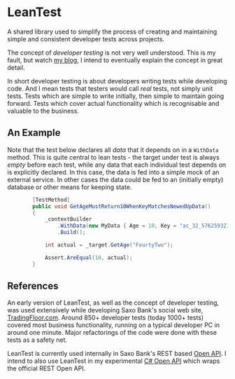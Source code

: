 # LeanTest
A shared library used to simplify the process of creating and maintaining simple and consistent developer tests across projects.

The concept of _developer testing_ is not very well understood. This is my fault, but watch [my blog](https://blog.elgaard.com), I intend to eventually explain the concept in great detail.

In short developer testing is about developers writing tests while developing code. And I mean tests that testers would call _real_ tests, not simply unit tests. Tests which are simple to write initially, then simple to maintain going forward. Tests which cover actual functionality which is recognisable and valuable to the business.

## An Example
Note that the test below declares all _data_ that it depends on in a `WithData` method. This is quite central to lean tests - the target under test is always _empty_ before each test, while any data that each individual test depends on is explicitly declared. In this case, the data is fed into a simple mock of an external service. In other cases the data could be fed to an (initially empty) database or other means for keeping state.

````csharp
        [TestMethod]
        public void GetAgeMustReturn10WhenKeyMatchesNewedUpData()
        {
            _contextBuilder
                .WithData(new MyData { Age = 10, Key = "ac_32_576259321" })
                .Build();

            int actual = _target.GetAge("FourtyTwo");

            Assert.AreEqual(10, actual);
        }
````

## References
An early version of LeanTest, as well as the concept of developer testing, was used extensively while developing Saxo Bank's social web site, [TradingFloor.com](https://TradingFloor.com). Around 850+ developer tests (today 1000+ tests) covered most business functionality, running on a typical developer PC in around one minute. Major refactorings of the code were done with these tests as a safety net.

LeanTest is currently used internally in Saxo Bank's REST based [Open API](https://developer.saxo). I intend to also use LeanTest in my experimental [C# Open API](https://github.com/belgaard/TopOA) which wraps the official REST Open API.

